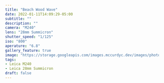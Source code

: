 ```yaml
---
title: "Beach Wood Wave"
date: 2022-01-11T14:09:29-05:00
subtitle: ""
description: ""
camera: "M240"
lens: "28mm Summicron"
shutter_speed: "1/125"
iso: "800"
aperature: "6.8"
gallery_feature: true
image: "https://storage.googleapis.com/images.mccurdyc.dev/images/photography/2022-01-11-beach-wood-waves-l240-28mm-s125-f68-i800.jpg"
tags:
- Leica M240
- Leica 28mm Summicron
draft: false
---
```

